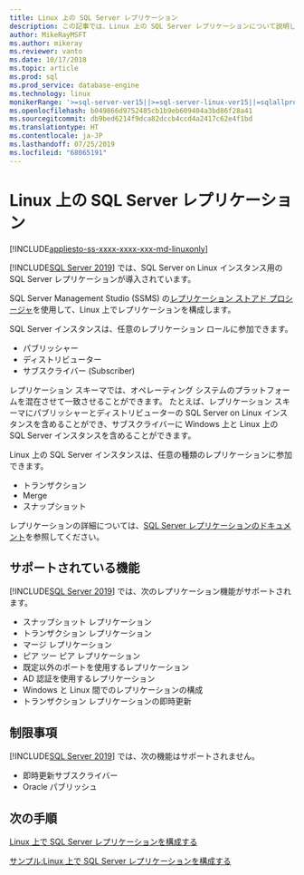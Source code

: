```yaml
---
title: Linux 上の SQL Server レプリケーション
description: この記事では、Linux 上の SQL Server レプリケーションについて説明します。
author: MikeRayMSFT
ms.author: mikeray
ms.reviewer: vanto
ms.date: 10/17/2018
ms.topic: article
ms.prod: sql
ms.prod_service: database-engine
ms.technology: linux
monikerRange: '>=sql-server-ver15||>=sql-server-linux-ver15||=sqlallproducts-allversions'
ms.openlocfilehash: b049866d9752485cb1b9eb609404a3bd86f28a41
ms.sourcegitcommit: db9bed6214f9dca82dccb4ccd4a2417c62e4f1bd
ms.translationtype: HT
ms.contentlocale: ja-JP
ms.lasthandoff: 07/25/2019
ms.locfileid: "68065191"
---
```

# <a name="sql-server-replication-on-linux"></a>Linux 上の SQL Server レプリケーション

[!INCLUDE[appliesto-ss-xxxx-xxxx-xxx-md-linuxonly](../includes/appliesto-ss-xxxx-xxxx-xxx-md-linuxonly.md)]

[!INCLUDE[SQL Server 2019](../includes/sssqlv15-md.md)] では、SQL Server on Linux インスタンス用の SQL Server レプリケーションが導入されています。

SQL Server Management Studio (SSMS) の[レプリケーション ストアド プロシージャ](../relational-databases/system-stored-procedures/replication-stored-procedures-transact-sql.md)を使用して、Linux 上でレプリケーションを構成します。

SQL Server インスタンスは、任意のレプリケーション ロールに参加できます。

* パブリッシャー
* ディストリビューター
* サブスクライバー (Subscriber)

レプリケーション スキーマでは、オペレーティング システムのプラットフォームを混在させて一致させることができます。 たとえば、レプリケーション スキーマにパブリッシャーとディストリビューターの SQL Server on Linux インスタンスを含めることができ、サブスクライバーに Windows 上と Linux 上の SQL Server インスタンスを含めることができます。

Linux 上の SQL Server インスタンスは、任意の種類のレプリケーションに参加できます。

* トランザクション
* Merge
* スナップショット

レプリケーションの詳細については、[SQL Server レプリケーションのドキュメント](../relational-databases/replication/sql-server-replication.md)を参照してください。

## <a name="supported-features"></a>サポートされている機能

[!INCLUDE[SQL Server 2019](../includes/sssqlv15-md.md)] では、次のレプリケーション機能がサポートされます。

* スナップショット レプリケーション
* トランザクション レプリケーション
* マージ レプリケーション
* ピア ツー ピア レプリケーション
* 既定以外のポートを使用するレプリケーション <!--Add link to explanation-->
* AD 認証を使用するレプリケーション
* Windows と Linux 間でのレプリケーションの構成
* トランザクション レプリケーションの即時更新

## <a name="limitations"></a>制限事項

[!INCLUDE[SQL Server 2019](../includes/sssqlv15-md.md)] では、次の機能はサポートされません。

* 即時更新サブスクライバー
* Oracle パブリッシュ

## <a name="next-steps"></a>次の手順

[Linux 上で SQL Server レプリケーションを構成する](sql-server-linux-replication-tutorial-tsql.md)

[サンプル:Linux 上で SQL Server レプリケーションを構成する](sql-server-linux-replication-configure.md)
